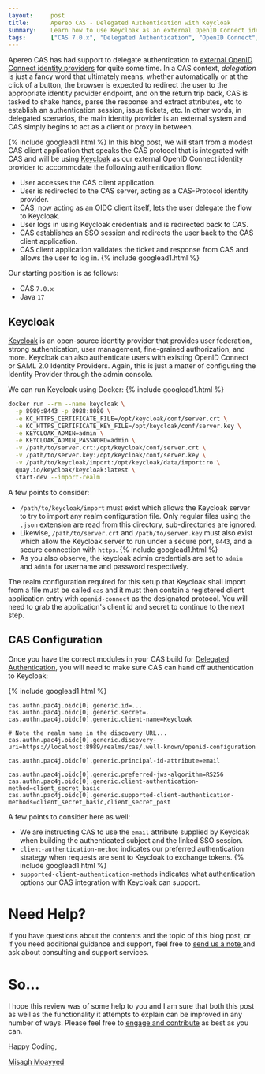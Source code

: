 ```yaml
---
layout:     post
title:      Apereo CAS - Delegated Authentication with Keycloak
summary:    Learn how to use Keycloak as an external OpenID Connect identity provider and connect it to CAS for a delegated/proxy authentication scenario.
tags:       ["CAS 7.0.x", "Delegated Authentication", "OpenID Connect", "Docker"]
---
```


Apereo CAS has had support to delegate authentication to [external OpenID Connect identity providers][delegation] for quite some time. In a CAS context, *delegation* is just a fancy word that ultimately means, whether automatically or at the click of a button, the browser is expected to redirect the user to the appropriate identity provider endpoint, and on the return trip back, CAS is tasked to shake hands, parse the response and extract attributes, etc to establish an authentication session, issue tickets, etc. In other words, in delegated scenarios, the main identity provider is an external system and CAS simply begins to act as a client or proxy in between.

{% include googlead1.html %}
In this blog post, we will start from a modest CAS client application that speaks the CAS protocol that is integrated with CAS and will be using [Keycloak][keycloak] as our external OpenID Connect identity provider to accommodate the following authentication flow:

- User accesses the CAS client application.
- User is redirected to the CAS server, acting as a CAS-Protocol identity provider.
- CAS, now acting as an OIDC client itself, lets the user delegate the flow to Keycloak.
- User logs in using Keycloak credentials and is redirected back to CAS.
- CAS establishes an SSO session and redirects the user back to the CAS client application.
- CAS client application validates the ticket and response from CAS and allows the user to log in.
{% include googlead1.html  %}

Our starting position is as follows:

- CAS `7.0.x`
- Java `17`

## Keycloak

[Keycloak][keycloak] is an open-source identity provider that provides user federation, strong authentication, user management, fine-grained authorization, and more. Keycloak can also authenticate users with existing OpenID Connect or SAML 2.0 Identity Providers. Again, this is just a matter of configuring the Identity Provider through the admin console.

We can run Keycloak using Docker:
{% include googlead1.html  %}
```bash
docker run --rm --name keycloak \
  -p 8989:8443 -p 8988:8080 \
  -e KC_HTTPS_CERTIFICATE_FILE=/opt/keycloak/conf/server.crt \
  -e KC_HTTPS_CERTIFICATE_KEY_FILE=/opt/keycloak/conf/server.key \
  -e KEYCLOAK_ADMIN=admin \
  -e KEYCLOAK_ADMIN_PASSWORD=admin \
  -v /path/to/server.crt:/opt/keycloak/conf/server.crt \
  -v /path/to/server.key:/opt/keycloak/conf/server.key \
  -v /path/to/keycloak/import:/opt/keycloak/data/import:ro \
  quay.io/keycloak/keycloak:latest \
  start-dev --import-realm
```

A few points to consider:

- `/path/to/keycloak/import` must exist which allows the Keycloak server to try to import any realm configuration file. Only regular files using the `.json` extension are read from this directory, sub-directories are ignored.
- Likewise, `/path/to/server.crt` and `/path/to/server.key` must also exist which allow the Keycloak server to run under a secure port, `8443`, and a secure connection with `https`.
{% include googlead1.html  %}
- As you also observe, the keycloak admin credentials are set to `admin` and `admin` for username and password respectively.

The realm configuration required for this setup that Keycloak shall import from a file must be called `cas` and it must then contain a registered client application entry with `openid-connect` as the designated protocol. You will need to grab the application's client id and secret to continue to the next step.

## CAS Configuration

Once you have the correct modules in your CAS build for [Delegated Authentication][delegation], you will need to make sure CAS can hand off authentication to Keycloak:

{% include googlead1.html  %}
```
cas.authn.pac4j.oidc[0].generic.id=...
cas.authn.pac4j.oidc[0].generic.secret=...
cas.authn.pac4j.oidc[0].generic.client-name=Keycloak

# Note the realm name in the discovery URL...
cas.authn.pac4j.oidc[0].generic.discovery-uri=https://localhost:8989/realms/cas/.well-known/openid-configuration

cas.authn.pac4j.oidc[0].generic.principal-id-attribute=email

cas.authn.pac4j.oidc[0].generic.preferred-jws-algorithm=RS256
cas.authn.pac4j.oidc[0].generic.client-authentication-method=client_secret_basic
cas.authn.pac4j.oidc[0].generic.supported-client-authentication-methods=client_secret_basic,client_secret_post
```

A few points to consider here as well:

- We are instructing CAS to use the `email` attribute supplied by Keycloak when building the authenticated subject and the linked SSO session.
- `client-authentication-method` indicates our preferred authentication strategy when requests are sent to Keycloak to exchange tokens.
{% include googlead1.html  %}
- `supported-client-authentication-methods` indicates what authentication options our CAS integration with Keycloak can support.

# Need Help?

If you have questions about the contents and the topic of this blog post, or if you need additional guidance and support, feel free to [send us a note ](/#contact-section-header) and ask about consulting and support services.

# So...

I hope this review was of some help to you and I am sure that both this post as well as the functionality it attempts to explain can be improved in any number of ways. Please feel free to [engage and contribute][contribguide] as best as you can.

Happy Coding,

[Misagh Moayyed](https://fawnoos.com)

[delegation]: https://apereo.github.io/cas/development/integration/Delegate-Authentication.html
[contribguide]: https://apereo.github.io/cas/developer/Contributor-Guidelines.html
[keycloak]: https://www.keycloak.org/